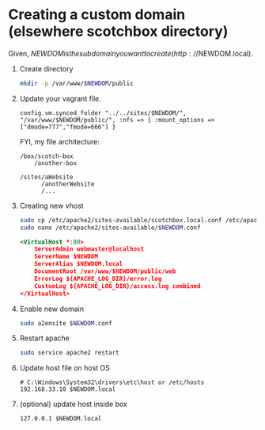 # Creating a custom domain (elsewhere scotchbox directory)

Given, $NEWDOM is the subdomain you want to create (http://$NEWDOM.local).

1. Create directory

    ```sh
    mkdir -p /var/www/$NEWDOM/public
    ```
2. Update your vagrant file.

    ```
    config.vm.synced_folder "../../sites/$NEWDOM/", "/var/www/$NEWDOM/public/", :nfs => { :mount_options => ["dmode=777","fmode=666"] }
    ```
    FYI, my file architecture:

    ```
    /box/scotch-box
        /another-box

    /sites/aWebsite
          /anotherWebsite
          /...
    ```
3. Creating new vhost

    ```sh
    sudo cp /etc/apache2/sites-available/scotchbox.local.conf /etc/apache2/sites-available/$NEWDOM.conf
    sudo nano /etc/apache2/sites-available/$NEWDOM.conf
    ```
    ```xml
    <VirtualHost *:80>
        ServerAdmin webmaster@localhost
        ServerName $NEWDOM
        ServerAlias $NEWDOM.local
        DocumentRoot /var/www/$NEWDOM/public/web
        ErrorLog ${APACHE_LOG_DIR}/error.log
        CustomLog ${APACHE_LOG_DIR}/access.log combined
    </VirtualHost>
    ```

4. Enable new domain

    ```sh
    sudo a2ensite $NEWDOM.conf
    ```

5. Restart apache

    ```sh
    sudo service apache2 restart
    ```

6. Update host file on host OS

    ```
    # C:\Windows\System32\drivers\etc\host or /etc/hosts
    192.168.33.10 $NEWDOM.local
    ```

7. (optional) update host inside box

    ```
    127.0.0.1 $NEWDOM.local
    ```
